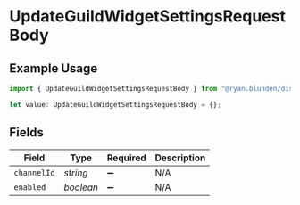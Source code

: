 # UpdateGuildWidgetSettingsRequestBody

## Example Usage

```typescript
import { UpdateGuildWidgetSettingsRequestBody } from "@ryan.blunden/discord-sdk/models/operations";

let value: UpdateGuildWidgetSettingsRequestBody = {};
```

## Fields

| Field              | Type               | Required           | Description        |
| ------------------ | ------------------ | ------------------ | ------------------ |
| `channelId`        | *string*           | :heavy_minus_sign: | N/A                |
| `enabled`          | *boolean*          | :heavy_minus_sign: | N/A                |